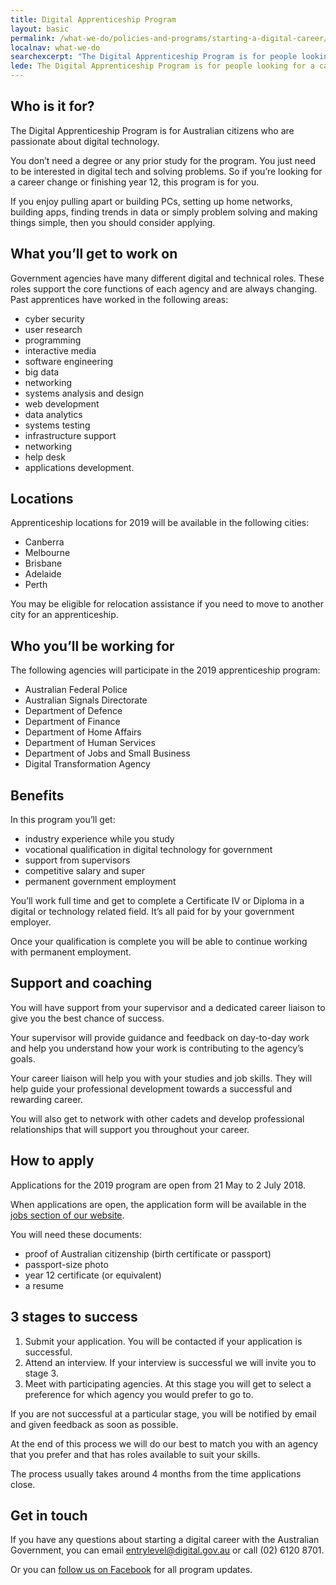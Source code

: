 ```yaml
---
title: Digital Apprenticeship Program
layout: basic
permalink: /what-we-do/policies-and-programs/starting-a-digital-career/apprenticeship/
localnav: what-we-do
searchexcerpt: "The Digital Apprenticeship Program is for people looking for a career change or finishing year 12."
lede: The Digital Apprenticeship Program is for people looking for a career change or finishing year 12. You’ll get to work with digital technologies and solve problems for things that matter. No degree necessary.
---
```


## Who is it for?

The Digital Apprenticeship Program is for Australian citizens who are passionate about digital technology.

You don’t need a degree or any prior study for the program. You just need to be interested in digital tech and solving problems. So if you’re looking for a career change or finishing year 12, this program is for you.

If you enjoy pulling apart or building PCs, setting up home networks, building apps, finding trends in data or simply problem solving and making things simple, then you should consider applying.

## What you’ll get to work on

Government agencies have many different digital and technical roles. These roles support the core functions of each agency and are always changing. Past apprentices have worked in the following areas:

- cyber security
- user research
- programming
- interactive media
- software engineering
- big data
- networking
- systems analysis and design
- web development
- data analytics
- systems testing
- infrastructure support
- networking
- help desk
- applications development.

## Locations

Apprenticeship locations for 2019 will be available in the following cities:

- Canberra
- Melbourne
- Brisbane
- Adelaide
- Perth

You may be eligible for relocation assistance if you need to move to another city for an apprenticeship.

## Who you’ll be working for

The following agencies will participate in the 2019 apprenticeship program:

- Australian Federal Police
- Australian Signals Directorate
- Department of Defence
- Department of Finance
- Department of Home Affairs
- Department of Human Services
- Department of Jobs and Small Business
- Digital Transformation Agency

## Benefits

In this program you’ll get:

- industry experience while you study
- vocational qualification in digital technology for government
- support from supervisors
- competitive salary and super
- permanent government employment

You’ll work full time and get to complete a Certificate IV or Diploma in a digital or technology related field. It’s all paid for by your government employer.

Once your qualification is complete you will be able to continue working with permanent employment.

## Support and coaching

You will have support from your supervisor and a dedicated career liaison to give you the best chance of success.

Your supervisor will provide guidance and feedback on day-to-day work and help you understand how your work is contributing to the agency’s goals.

Your career liaison will help you with your studies and job skills. They will help guide your professional development towards a successful and rewarding career.

You will also get to network with other cadets and develop professional relationships that will support you throughout your career.

## How to apply

Applications for the 2019 program are open from 21 May to 2 July 2018.

When applications are open, the application form will be available in the [jobs section of our website](https://www.dta.gov.au/who-we-are/corporate/jobs/).

You will need these documents:

- proof of Australian citizenship (birth certificate or passport)
- passport-size photo
- year 12 certificate (or equivalent)   
- a resume

## 3 stages to success

1. Submit your application. You will be contacted if your application is successful.
2. Attend an interview. If your interview is successful we will invite you to stage 3.
3. Meet with participating agencies. At this stage you will get to select a preference for which agency you would prefer to go to.

If you are not successful at a particular stage, you will be notified by email and given feedback as soon as possible.

At the end of this process we will do our best to match you with an agency that you prefer and that has roles available to suit your skills.

The process usually takes around 4 months from the time applications close.     

## Get in touch

If you have any questions about starting a digital career with the Australian Government, you can email [entrylevel@digital.gov.au](mailto:entrylevel@digital.gov.au) or call (02) 6120 8701.

Or you can [follow us on Facebook](https://www.facebook.com/digitalentrylevel/) for all program updates.  
